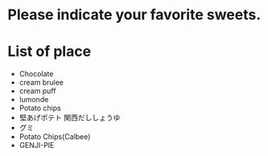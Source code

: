# Please indicate your favorite sweets.

# List of place
- Chocolate
- cream brulee
- cream puff
- lumonde
- Potato chips
- 堅あげポテト 関西だししょうゆ
- グミ
- Potato Chips(Calbee)
- GENJI-PIE
